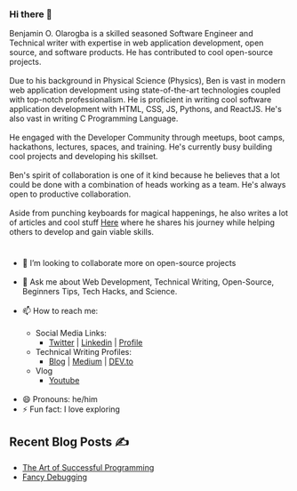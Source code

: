 ### Hi there 👋
Benjamin O. Olarogba is a skilled seasoned Software Engineer and Technical writer with expertise in web application development, open source, and software products. He has contributed to cool open-source projects. <br><br>
Due to his background in Physical Science (Physics), Ben is vast in modern web application development using state-of-the-art technologies coupled with top-notch professionalism. He is proficient in writing cool software application development with HTML, CSS, JS, Pythons, and ReactJS. He's also vast in writing C Programming Language.<br><br>
He engaged with the Developer Community through meetups, boot camps, hackathons, lectures, spaces, and training. He's currently busy building cool projects and developing his skillset.<br><br>
Ben's spirit of collaboration is one of it kind because he believes that a lot could be done with a combination of heads working as a team. He's always open to productive collaboration.<br><br>
Aside from punching keyboards for magical happenings, he also writes a lot of articles and cool stuff <a href="https://rogba.hashnode.dev/" target="_blank">Here</a> where he shares his journey while helping others to develop and gain viable skills.
#
- 👯 I’m looking to collaborate more on open-source projects<br><br>
- 💬 Ask me about Web Development, Technical Writing, Open-Source, Beginners Tips, Tech Hacks, and Science.<br><br>
- 📫 How to reach me:<br><br>
  - Social Media Links:
    - [Twitter](https://twitter.com/benrogba) | [Linkedin](https://linkedin.com/in/benrogba) | [Profile](https://bento.me/rogba)
  - Technical Writing Profiles:
    - [Blog](https://rogba.hashnode.dev/) | [Medium](https://rogba.medium.com) | [DEV.to](https://dev.to/rogba) 
  - Vlog
    - [Youtube](https://youtube.com/@benrogba) <br><br>
- 😄 Pronouns: he/him<br>
- ⚡ Fun fact: I love exploring

## Recent Blog Posts ✍️
- [The Art of Successful Programming](https://rogba.hashnode.dev/the-art-of-successful-programming)
- [Fancy Debugging](https://rogba.hashnode.dev/fancy-debugging)

<!--
**waleakaje/waleakaje** is a ✨ _special_ ✨ repository because its `README.md` (this file) appears on your GitHub profile.

Here are some ideas to get you started:

- 🔭 I’m currently working on ...
- 🌱 I’m currently learning ...
- 👯 I’m looking to collaborate on ...
- 🤔 I’m looking for help with ...
- 💬 Ask me about ...
- 📫 How to reach me: ...
- 😄 Pronouns: ...
- ⚡ Fun fact: ...
-->
